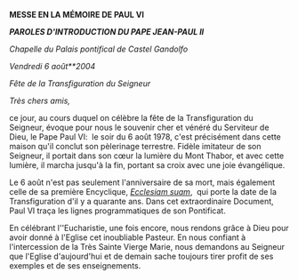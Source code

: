 **MESSE EN LA MÉMOIRE DE PAUL VI**

***PAROLES D'INTRODUCTION DU PAPE JEAN-PAUL II***

*Chapelle du Palais pontifical de Castel Gandolfo*

*Vendredi 6 août**2004*

*Fête de la Transfiguration du Seigneur*

*Très chers amis,*

ce jour, au cours duquel on célèbre la fête de la Transfiguration du Seigneur, évoque pour nous le souvenir cher et vénéré du Serviteur de Dieu, le Pape Paul VI:  le soir du 6 août 1978, c'est précisément dans cette maison qu'il conclut son pèlerinage terrestre. Fidèle imitateur de son Seigneur, il portait dans son cœur la lumière du Mont Thabor, et avec cette lumière, il marcha jusqu'à la fin, portant sa croix avec une joie évangélique.

Le 6 août n'est pas seulement l'anniversaire de sa mort, mais également celle de sa première Encyclique, *[Ecclesiam suam](/content/paul-vi/fr/encyclicals/documents/hf_p-vi_enc_06081964_ecclesiam.html)*,  qui porte la date de la Transfiguration d'il y a quarante ans. Dans cet extraordinaire Document, Paul VI traça les lignes programmatiques de son Pontificat.

En célébrant l''Eucharistie, une fois encore, nous rendons grâce à Dieu pour avoir donné à l'Eglise cet inoubliable Pasteur. En nous confiant à l'intercession de la Très Sainte Vierge Marie, nous demandons au Seigneur que l'Eglise d'aujourd'hui et de demain sache toujours tirer profit de ses exemples et de ses enseignements.